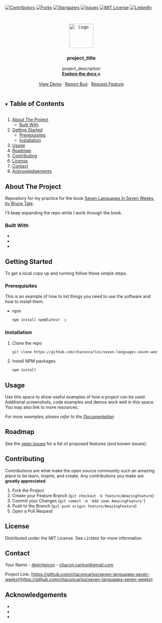 <!--
*** Thanks for checking out the Best-README-Template. If you have a suggestion
*** that would make this better, please fork the repo and create a pull request
*** or simply open an issue with the tag "enhancement".
*** Thanks again! Now go create something AMAZING! :D
***
***
***
*** To avoid retyping too much info. Do a search and replace for the following:
*** chaconcarlos, seven-languages-seven-weeks, elcheicon, chacon.carlosj@gmail.com, project_title, project_description
-->



<!-- PROJECT SHIELDS -->
<!--
*** I'm using markdown "reference style" links for readability.
*** Reference links are enclosed in brackets [ ] instead of parentheses ( ).
*** See the bottom of this document for the declaration of the reference variables
*** for contributors-url, forks-url, etc. This is an optional, concise syntax you may use.
*** https://www.markdownguide.org/basic-syntax/#reference-style-links
-->
[![Contributors][contributors-shield]][contributors-url]
[![Forks][forks-shield]][forks-url]
[![Stargazers][stars-shield]][stars-url]
[![Issues][issues-shield]][issues-url]
[![MIT License][license-shield]][license-url]
[![LinkedIn][linkedin-shield]][linkedin-url]



<!-- PROJECT LOGO -->
<br />
<p align="center">
  <a href="https://github.com/chaconcarlos/seven-languages-seven-weeks">
    <img src="images/logo.jpg" alt="Logo" width="80" height="80">
  </a>

  <h3 align="center">project_title</h3>

  <p align="center">
    project_description
    <br />
    <a href="https://github.com/chaconcarlos/seven-languages-seven-weeks"><strong>Explore the docs »</strong></a>
    <br />
    <br />
    <a href="https://github.com/chaconcarlos/seven-languages-seven-weeks">View Demo</a>
    ·
    <a href="https://github.com/chaconcarlos/seven-languages-seven-weeks/issues">Report Bug</a>
    ·
    <a href="https://github.com/chaconcarlos/seven-languages-seven-weeks/issues">Request Feature</a>
  </p>
</p>



<!-- TABLE OF CONTENTS -->
<details open="open">
  <summary><h2 style="display: inline-block">Table of Contents</h2></summary>
  <ol>
    <li>
      <a href="#about-the-project">About The Project</a>
      <ul>
        <li><a href="#built-with">Built With</a></li>
      </ul>
    </li>
    <li>
      <a href="#getting-started">Getting Started</a>
      <ul>
        <li><a href="#prerequisites">Prerequisites</a></li>
        <li><a href="#installation">Installation</a></li>
      </ul>
    </li>
    <li><a href="#usage">Usage</a></li>
    <li><a href="#roadmap">Roadmap</a></li>
    <li><a href="#contributing">Contributing</a></li>
    <li><a href="#license">License</a></li>
    <li><a href="#contact">Contact</a></li>
    <li><a href="#acknowledgements">Acknowledgements</a></li>
  </ol>
</details>



<!-- ABOUT THE PROJECT -->
## About The Project

Repository for my practice for the book [Seven Languages In Seven Weeks, by Bruce Tate](https://www.amazon.com/Seven-Languages-Weeks-Programming-Programmers/dp/193435659X/ref=sr_1_1?crid=2UVB35NMQT010&dchild=1&keywords=seven+languages+in+seven+weeks&qid=1612452398&sprefix=seven+lan%2Caps%2C220&sr=8-1).

I'll keep expanding the repo while I work through the book.

### Built With

* []()
* []()
* []()



<!-- GETTING STARTED -->
## Getting Started

To get a local copy up and running follow these simple steps.

### Prerequisites

This is an example of how to list things you need to use the software and how to install them.
* npm
  ```sh
  npm install npm@latest -g
  ```

### Installation

1. Clone the repo
   ```sh
   git clone https://github.com/chaconcarlos/seven-languages-seven-weeks.git
   ```
2. Install NPM packages
   ```sh
   npm install
   ```



<!-- USAGE EXAMPLES -->
## Usage

Use this space to show useful examples of how a project can be used. Additional screenshots, code examples and demos work well in this space. You may also link to more resources.

_For more examples, please refer to the [Documentation](https://example.com)_



<!-- ROADMAP -->
## Roadmap

See the [open issues](https://github.com/chaconcarlos/seven-languages-seven-weeks/issues) for a list of proposed features (and known issues).



<!-- CONTRIBUTING -->
## Contributing

Contributions are what make the open source community such an amazing place to be learn, inspire, and create. Any contributions you make are **greatly appreciated**.

1. Fork the Project
2. Create your Feature Branch (`git checkout -b feature/AmazingFeature`)
3. Commit your Changes (`git commit -m 'Add some AmazingFeature'`)
4. Push to the Branch (`git push origin feature/AmazingFeature`)
5. Open a Pull Request



<!-- LICENSE -->
## License

Distributed under the MIT License. See `LICENSE` for more information.



<!-- CONTACT -->
## Contact

Your Name - [@elcheicon](https://twitter.com/elcheicon) - chacon.carlosj@gmail.com

Project Link: [https://github.com/chaconcarlos/seven-languages-seven-weeks](https://github.com/chaconcarlos/seven-languages-seven-weeks)



<!-- ACKNOWLEDGEMENTS -->
## Acknowledgements

* []()
* []()
* []()





<!-- MARKDOWN LINKS & IMAGES -->
<!-- https://www.markdownguide.org/basic-syntax/#reference-style-links -->
[contributors-shield]: https://img.shields.io/github/contributors/chaconcarlos/repo.svg?style=for-the-badge
[contributors-url]: https://github.com/chaconcarlos/repo/graphs/contributors
[forks-shield]: https://img.shields.io/github/forks/chaconcarlos/repo.svg?style=for-the-badge
[forks-url]: https://github.com/chaconcarlos/repo/network/members
[stars-shield]: https://img.shields.io/github/stars/chaconcarlos/repo.svg?style=for-the-badge
[stars-url]: https://github.com/chaconcarlos/repo/stargazers
[issues-shield]: https://img.shields.io/github/issues/chaconcarlos/repo.svg?style=for-the-badge
[issues-url]: https://github.com/chaconcarlos/repo/issues
[license-shield]: https://img.shields.io/github/license/chaconcarlos/repo.svg?style=for-the-badge
[license-url]: https://github.com/chaconcarlos/repo/blob/master/LICENSE.txt
[linkedin-shield]: https://img.shields.io/badge/-LinkedIn-black.svg?style=for-the-badge&logo=linkedin&colorB=555
[linkedin-url]: https://linkedin.com/in/chaconcarlos